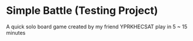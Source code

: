 # Simple Battle (Testing Project)
A quick solo board game created by my friend YPRKHECSAT play in 5 ~ 15 minutes
